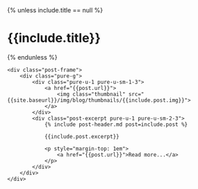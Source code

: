 <div class="blog-content">
    {% unless include.title == null %}
        <h1>{{include.title}}</h1>
    {% endunless %}

    <div class="post-frame">
        <div class="pure-g">
            <div class="pure-u-1 pure-u-sm-1-3">
                <a href="{{post.url}}">
                    <img class="thumbnail" src="{{site.baseurl}}/img/blog/thumbnails/{{include.post.img}}">
                </a>
            </div>
            <div class="post-excerpt pure-u-1 pure-u-sm-2-3">
                {% include post-header.md post=include.post %}

                {{include.post.excerpt}}
                
                <p style="margin-top: 1em">
                    <a href="{{post.url}}">Read more...</a>
                </p>
            </div>
        </div>
    </div>
</div>